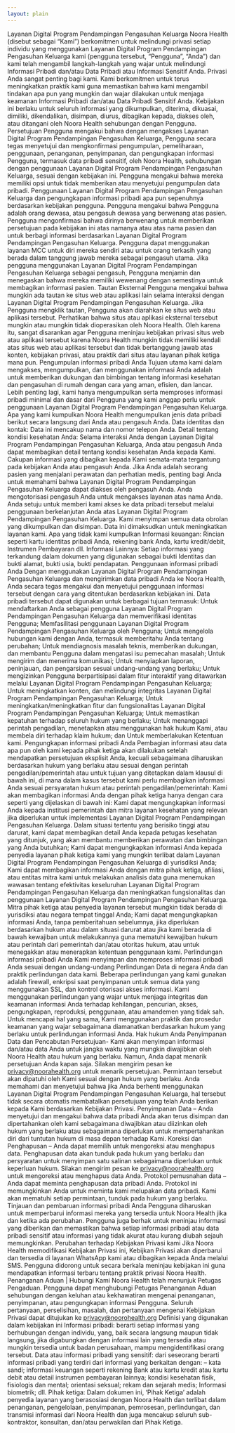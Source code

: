 ```yaml
---
layout: plain
---
```


Layanan Digital Program Pendampingan Pengasuhan Keluarga
Noora Health (disebut sebagai “Kami”) berkomitmen untuk melindungi privasi setiap individu yang menggunakan Layanan Digital Program Pendampingan Pengasuhan Keluarga kami (pengguna tersebut, “Pengguna”, “Anda”) dan kami telah mengambil langkah-langkah yang wajar untuk melindungi Informasi Pribadi dan/atau Data Pribadi atau Informasi Sensitif Anda. Privasi Anda sangat penting bagi kami. Kami berkomitmen untuk terus meningkatkan praktik kami guna memastikan bahwa kami mengambil tindakan apa pun yang mungkin dan wajar dilakukan untuk menjaga keamanan Informasi Pribadi dan/atau Data Pribadi Sensitif Anda.
Kebijakan ini berlaku untuk seluruh informasi yang dikumpulkan, diterima, dikuasai, dimiliki, dikendalikan, disimpan, diurus, dibagikan kepada, diakses oleh, atau ditangani oleh Noora Health sehubungan dengan Pengguna.
Persetujuan
Pengguna mengakui bahwa dengan mengakses Layanan Digital Program Pendampingan Pengasuhan Keluarga, Pengguna secara tegas menyetujui dan mengkonfirmasi pengumpulan, pemeliharaan, penggunaan, penanganan, penyimpanan, dan pengungkapan informasi Pengguna, termasuk data pribadi sensitif, oleh Noora Health, sehubungan dengan penggunaan Layanan Digital Program Pendampingan Pengasuhan Keluarga, sesuai dengan kebijakan ini.
Pengguna mengakui bahwa mereka memiliki opsi untuk tidak memberikan atau menyetujui pengumpulan data pribadi. Penggunaan Layanan Digital Program Pendampingan Pengasuhan Keluarga dan pengungkapan informasi pribadi apa pun sepenuhnya berdasarkan kebijakan pengguna.
Pengguna mengakui bahwa Pengguna adalah orang dewasa, atau pengasuh dewasa yang berwenang atas pasien. Pengguna mengonfirmasi bahwa dirinya berwenang untuk memberikan persetujuan pada kebijakan ini atas namanya atau atas nama pasien dan untuk berbagi informasi berdasarkan Layanan Digital Program Pendampingan Pengasuhan Keluarga.
Pengguna dapat menggunakan layanan MCC untuk diri mereka sendiri atau untuk orang terkasih yang berada dalam tanggung jawab mereka sebagai pengasuh utama. Jika pengguna menggunakan Layanan Digital Program Pendampingan Pengasuhan Keluarga sebagai pengasuh, Pengguna menjamin dan menegaskan bahwa mereka memiliki wewenang dengan semestinya untuk membagikan informasi pasien.
Tautan Eksternal
Pengguna mengakui bahwa mungkin ada tautan ke situs web atau aplikasi lain selama interaksi dengan Layanan Digital Program Pendampingan Pengasuhan Keluarga. Jika Pengguna mengklik tautan, Pengguna akan diarahkan ke situs web atau aplikasi tersebut. Perhatikan bahwa situs atau aplikasi eksternal tersebut mungkin atau mungkin tidak dioperasikan oleh Noora Health. Oleh karena itu, sangat disarankan agar Pengguna meninjau kebijakan privasi situs web atau aplikasi tersebut karena Noora Health mungkin tidak memiliki kendali atas situs web atau aplikasi tersebut dan tidak bertanggung jawab atas konten, kebijakan privasi, atau praktik dari situs atau layanan pihak ketiga mana pun.
Pengumpulan informasi pribadi Anda
Tujuan utama kami dalam mengakses, mengumpulkan, dan menggunakan informasi Anda adalah untuk memberikan dukungan dan bimbingan tentang informasi kesehatan dan pengasuhan di rumah dengan cara yang aman, efisien, dan lancar. Lebih penting lagi, kami hanya mengumpulkan serta memproses informasi pribadi minimal dan dasar dari Pengguna yang kami anggap perlu untuk penggunaan Layanan Digital Program Pendampingan Pengasuhan Keluarga.
Apa yang kami kumpulkan
Noora Health mengumpulkan jenis data pribadi berikut secara langsung dari Anda atau pengasuh Anda.
Data identitas dan kontak: Data ini mencakup nama dan nomor telepon Anda.
Detail tentang kondisi kesehatan Anda: Selama interaksi Anda dengan Layanan Digital Program Pendampingan Pengasuhan Keluarga, Anda atau pengasuh Anda dapat membagikan detail tentang kondisi kesehatan Anda kepada Kami. Cakupan informasi yang dibagikan kepada Kami semata-mata tergantung pada kebijakan Anda atau pengasuh Anda.
Jika Anda adalah seorang pasien yang menjalani perawatan dan perhatian medis, penting bagi Anda untuk memahami bahwa Layanan Digital Program Pendampingan Pengasuhan Keluarga dapat diakses oleh pengasuh Anda. Anda mengotorisasi pengasuh Anda untuk mengakses layanan atas nama Anda.
Anda setuju untuk memberi kami akses ke data pribadi tersebut melalui penggunaan berkelanjutan Anda atas Layanan Digital Program Pendampingan Pengasuhan Keluarga.
Kami menyimpan semua data obrolan yang dikumpulkan dan disimpan. Data ini dimaksudkan untuk meningkatkan layanan kami.
Apa yang tidak kami kumpulkan
Informasi keuangan: Rincian seperti kartu identitas pribadi Anda, rekening bank Anda, kartu kredit/debit, Instrumen Pembayaran dll.
Informasi Lainnya: Setiap informasi yang terkandung dalam dokumen yang digunakan sebagai bukti Identitas dan bukti alamat, bukti usia, bukti pendapatan.
Penggunaan informasi pribadi Anda
Dengan menggunakan Layanan Digital Program Pendampingan Pengasuhan Keluarga dan mengirimkan data pribadi Anda ke Noora Health, Anda secara tegas mengakui dan menyetujui penggunaan informasi tersebut dengan cara yang ditentukan berdasarkan kebijakan ini. Data pribadi tersebut dapat digunakan untuk berbagai tujuan termasuk:
Untuk mendaftarkan Anda sebagai pengguna Layanan Digital Program Pendampingan Pengasuhan Keluarga dan memverifikasi identitas Pengguna;
Memfasilitasi penggunaan Layanan Digital Program Pendampingan Pengasuhan Keluarga oleh Pengguna;
Untuk mengelola hubungan kami dengan Anda, termasuk memberitahu Anda tentang perubahan;
Untuk mendiagnosis masalah teknis, memberikan dukungan, dan membantu Pengguna dalam mengatasi isu pemecahan masalah;
Untuk mengirim dan menerima komunikasi;
Untuk menyiapkan laporan, peninjauan, dan pengarsipan sesuai undang-undang yang berlaku;
Untuk mengizinkan Pengguna berpartisipasi dalam fitur interaktif yang ditawarkan melalui Layanan Digital Program Pendampingan Pengasuhan Keluarga;
Untuk meningkatkan konten, dan melindungi integritas Layanan Digital Program Pendampingan Pengasuhan Keluarga;
Untuk meningkatkan/meningkatkan fitur dan fungsionalitas Layanan Digital Program Pendampingan Pengasuhan Keluarga;
Untuk memastikan kepatuhan terhadap seluruh hukum yang berlaku;
Untuk menanggapi perintah pengadilan, menetapkan atau menggunakan hak hukum Kami, atau membela diri terhadap klaim hukum; dan
Untuk memberlakukan Ketentuan kami.
Pengungkapan informasi pribadi Anda
Pembagian informasi atau data apa pun oleh kami kepada pihak ketiga akan dilakukan setelah mendapatkan persetujuan eksplisit Anda, kecuali sebagaimana diharuskan berdasarkan hukum yang berlaku atau sesuai dengan perintah pengadilan/pemerintah atau untuk tujuan yang ditetapkan dalam klausul di bawah ini, di mana dalam kasus tersebut kami perlu membagikan informasi Anda sesuai persyaratan hukum atau perintah pengadilan/pemerintah:
Kami akan membagikan informasi Anda dengan pihak ketiga hanya dengan cara seperti yang dijelaskan di bawah ini:
Kami dapat mengungkapkan informasi Anda kepada institusi pemerintah dan mitra layanan kesehatan yang relevan jika diperlukan untuk implementasi Layanan Digital Program Pendampingan Pengasuhan Keluarga. Dalam situasi tertentu yang berisiko tinggi atau darurat, kami dapat membagikan detail Anda kepada petugas kesehatan yang ditunjuk, yang akan membantu memberikan perawatan dan bimbingan yang Anda butuhkan;
Kami dapat mengungkapkan informasi Anda kepada penyedia layanan pihak ketiga kami yang mungkin terlibat dalam Layanan Digital Program Pendampingan Pengasuhan Keluarga di yurisdiksi Anda;
Kami dapat membagikan informasi Anda dengan mitra pihak ketiga, afiliasi, atau entitas mitra kami untuk melakukan analisis data guna menemukan wawasan tentang efektivitas keseluruhan Layanan Digital Program Pendampingan Pengasuhan Keluarga dan meningkatkan fungsionalitas dan penggunaan Layanan Digital Program Pendampingan Pengasuhan Keluarga. Mitra pihak ketiga atau penyedia layanan tersebut mungkin tidak berada di yurisdiksi atau negara tempat tinggal Anda;
Kami dapat mengungkapkan informasi Anda, tanpa pemberitahuan sebelumnya, jika diperlukan berdasarkan hukum atau dalam situasi darurat atau jika kami berada di bawah kewajiban untuk melakukannya guna mematuhi kewajiban hukum atau perintah dari pemerintah dan/atau otoritas hukum, atau untuk menegakkan atau menerapkan ketentuan penggunaan kami.
Perlindungan informasi pribadi Anda
Kami menyimpan dan memproses informasi pribadi Anda sesuai dengan undang-undang Perlindungan Data di negara Anda dan praktik perlindungan data kami. Beberapa perlindungan yang kami gunakan adalah firewall, enkripsi saat penyimpanan untuk semua data yang menggunakan SSL, dan kontrol otorisasi akses informasi. Kami menggunakan perlindungan yang wajar untuk menjaga integritas dan keamanan informasi Anda terhadap kehilangan, pencurian, akses, pengungkapan, reproduksi, penggunaan, atau amandemen yang tidak sah. Untuk mencapai hal yang sama, Kami menggunakan praktik dan prosedur keamanan yang wajar sebagaimana diamanatkan berdasarkan hukum yang berlaku untuk perlindungan informasi Anda.
Hak hukum Anda
Penyimpanan Data dan Pencabutan Persetujuan- Kami akan menyimpan informasi dan/atau data Anda untuk jangka waktu yang mungkin diwajibkan oleh Noora Health atau hukum yang berlaku. Namun, Anda dapat menarik persetujuan Anda kapan saja. Silakan mengirim pesan ke privacy@noorahealth.org untuk menarik persetujuan. Permintaan tersebut akan dipatuhi oleh Kami sesuai dengan hukum yang berlaku. Anda memahami dan menyetujui bahwa jika Anda berhenti menggunakan Layanan Digital Program Pendampingan Pengasuhan Keluarga, hal tersebut tidak secara otomatis membatalkan persetujuan yang telah Anda berikan kepada Kami berdasarkan Kebijakan Privasi.
Penyimpanan Data – Anda menyetujui dan mengakui bahwa data pribadi Anda akan terus disimpan dan dipertahankan oleh kami sebagaimana diwajibkan atau diizinkan oleh hukum yang berlaku atau sebagaimana diperlukan untuk mempertahankan diri dari tuntutan hukum di masa depan terhadap Kami.
Koreksi dan Penghapusan – Anda dapat memilih untuk mengoreksi atau menghapus data. Penghapusan data akan tunduk pada hukum yang berlaku dan persyaratan untuk menyimpan satu salinan sebagaimana diperlukan untuk keperluan hukum. Silakan mengirim pesan ke privacy@noorahealth.org untuk mengoreksi atau menghapus data Anda.
Protokol pemusnahan data – Anda dapat meminta penghapusan data pribadi Anda. Protokol ini memungkinkan Anda untuk meminta kami melupakan data pribadi. Kami akan mematuhi setiap permintaan, tunduk pada hukum yang berlaku.
Tinjauan dan pembaruan informasi pribadi Anda
Pengguna diharuskan untuk memperbarui informasi mereka yang tersedia untuk Noora Health jika dan ketika ada perubahan. Pengguna juga berhak untuk meninjau informasi yang diberikan dan memastikan bahwa setiap informasi pribadi atau data pribadi sensitif atau informasi yang tidak akurat atau kurang diubah sejauh memungkinkan.
Perubahan terhadap Kebijakan Privasi kami
Jika Noora Health memodifikasi Kebijakan Privasi ini, Kebijkan Privasi akan diperbarui dan tersedia di layanan WhatsApp kami atau dibagikan kepada Anda melalui SMS. Pengguna didorong untuk secara berkala meninjau kebijakan ini guna mendapatkan informasi terbaru tentang praktik privasi Noora Health.
Penanganan Aduan | Hubungi Kami
Noora Health telah menunjuk Petugas Pengaduan. Pengguna dapat menghubungi Petugas Penanganan Aduan sehubungan dengan keluhan atau kekhawatiran mengenai penanganan, penyimpanan, atau pengungkapan informasi Pengguna.
Seluruh pertanyaan, perselisihan, masalah, dan pertanyaan mengenai Kebijakan Privasi dapat ditujukan ke privacy@noorohealth.org
Definisi yang digunakan dalam kebijakan ini
Informasi pribadi: berarti setiap informasi yang berhubungan dengan individu, yang, baik secara langsung maupun tidak langsung, jika digabungkan dengan informasi lain yang tersedia atau mungkin tersedia untuk badan perusahaan, mampu mengidentifikasi orang tersebut.
Data atau informasi pribadi yang sensitif: dari seseorang berarti informasi pribadi yang terdiri dari informasi yang berkaitan dengan: – kata sandi; informasi keuangan seperti rekening Bank atau kartu kredit atau kartu debit atau detail instrumen pembayaran lainnya; kondisi kesehatan fisik, fisiologis dan mental; orientasi seksual; rekam dan sejarah medis; Informasi biometrik; dll.
Pihak ketiga: Dalam dokumen ini, ‘Pihak Ketiga’ adalah penyedia layanan yang berasosiasi dengan Noora Health dan terlibat dalam penanganan, pengelolaan, penyimpanan, pemrosesan, perlindungan, dan transmisi informasi dari Noora Health dan juga mencakup seluruh sub-kontraktor, konsultan, dan/atau perwakilan dari Pihak Ketiga.
